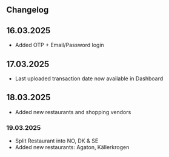 ## Changelog

## 16.03.2025

- Added OTP + Email/Password login

## 17.03.2025

- Last uploaded transaction date now available in Dashboard

## 18.03.2025

- Added new restaurants and shopping vendors

### 19.03.2025

- Split Restaurant into NO, DK & SE
- Added new restaurants: Agaton, Källerkrogen
